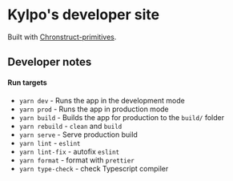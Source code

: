 # Kylpo's developer site

Built with [Chronstruct-primitives](https://github.com/Chronstruct/primitives).

## Developer notes

#### Run targets

- `yarn dev` - Runs the app in the development mode
- `yarn prod` - Runs the app in production mode
- `yarn build` - Builds the app for production to the `build/` folder
- `yarn rebuild` - `clean` and `build`
- `yarn serve` - Serve production build
- `yarn lint` - `eslint`
- `yarn lint-fix` - autofix `eslint`
- `yarn format` - format with `prettier`
- `yarn type-check` - check Typescript compiler
